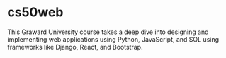# cs50web
This Graward University course takes a deep dive into designing and implementing web applications using Python, JavaScript, and SQL using frameworks like Django, React, and Bootstrap.
